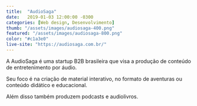 ```yaml
---
title:  "AudioSaga"
date:   2019-01-03 12:00:00 -0300
categories: [Web design, Desenvolvimento]
thumb: "/assets/images/audiosaga-400.png"
featured: "/assets/images/audiosaga-800.png"
color: "#c1a3e0"
live-site: "https://audiosaga.com.br/"
---
```


A AudioSaga é uma startup B2B brasileira que visa a produção de conteúdo de entretenimento por áudio.

Seu foco é na criação de material interativo, no formato de aventuras ou conteúdo didático e educacional.

Além disso também produzem podcasts e audiolivros.